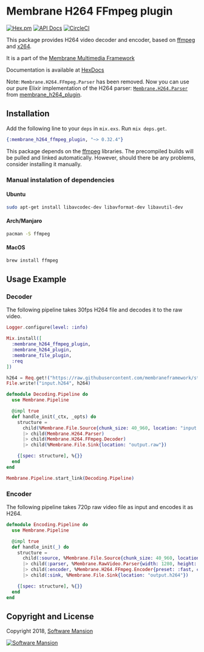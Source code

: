 # Membrane H264 FFmpeg plugin

[![Hex.pm](https://img.shields.io/hexpm/v/membrane_h264_ffmpeg_plugin.svg)](https://hex.pm/packages/membrane_h264_ffmpeg_plugin)
[![API Docs](https://img.shields.io/badge/api-docs-yellow.svg?style=flat)](https://hexdocs.pm/membrane_h264_ffmpeg_plugin/)
[![CircleCI](https://circleci.com/gh/membraneframework/membrane_h264_ffmpeg_plugin.svg?style=svg)](https://circleci.com/gh/membraneframework/membrane_h264_ffmpeg_plugin)

This package provides H264 video decoder and encoder, based on [ffmpeg](https://www.ffmpeg.org)
and [x264](https://www.videolan.org/developers/x264.html).

It is a part of the [Membrane Multimedia Framework](https://membraneframework.org)

Documentation is available at [HexDocs](https://hexdocs.pm/membrane_h264_ffmpeg_plugin/)

Note: `Membrane.H264.FFmpeg.Parser` has been removed. Now you can use our pure Elixir implementation of the H264 parser: [`Membrane.H264.Parser`](https://hexdocs.pm/membrane_h264_plugin/Membrane.H264.Parser.html) from [membrane_h264_plugin](https://github.com/membraneframework/membrane_h264_plugin).

## Installation

Add the following line to your `deps` in `mix.exs`. Run `mix deps.get`.

```elixir
{:membrane_h264_ffmpeg_plugin, "~> 0.32.4"}
```

This package depends on the [ffmpeg](https://www.ffmpeg.org) libraries. The precompiled builds will be pulled and linked automatically. However, should there be any problems, consider installing it manually.

### Manual instalation of dependencies
#### Ubuntu

```bash
sudo apt-get install libavcodec-dev libavformat-dev libavutil-dev
```

#### Arch/Manjaro

```bash
pacman -S ffmpeg
```

#### MacOS

```bash
brew install ffmpeg
```

## Usage Example

### Decoder

The following pipeline takes 30fps H264 file and decodes it to the raw video.

```elixir
Logger.configure(level: :info)

Mix.install([
  :membrane_h264_ffmpeg_plugin,
  :membrane_h264_plugin,
  :membrane_file_plugin,
  :req
])

h264 = Req.get!("https://raw.githubusercontent.com/membraneframework/static/gh-pages/samples/ffmpeg-testsrc.h264").body
File.write!("input.h264", h264)

defmodule Decoding.Pipeline do
  use Membrane.Pipeline

  @impl true
  def handle_init(_ctx, _opts) do
    structure =
      child(%Membrane.File.Source{chunk_size: 40_960, location: "input.h264"})
      |> child(Membrane.H264.Parser)
      |> child(Membrane.H264.FFmpeg.Decoder)
      |> child(%Membrane.File.Sink{location: "output.raw"})

    {[spec: structure], %{}}
  end
end

Membrane.Pipeline.start_link(Decoding.Pipeline)
```

### Encoder

The following pipeline takes 720p raw video file as input and encodes it as H264.

```elixir
defmodule Encoding.Pipeline do
  use Membrane.Pipeline

  @impl true
  def handle_init(_) do
    structure =
      child(:source, %Membrane.File.Source{chunk_size: 40_960, location: "input.raw"})
      |> child(:parser, %Membrane.RawVideo.Parser{width: 1280, height: 720, pixel_format: :I420})
      |> child(:encoder, %Membrane.H264.FFmpeg.Encoder{preset: :fast, crf: 30})
      |> child(:sink, %Membrane.File.Sink{location: "output.h264"})

    {[spec: structure], %{}}
  end
end
```

## Copyright and License

Copyright 2018, [Software Mansion](https://swmansion.com/?utm_source=git&utm_medium=readme&utm_campaign=membrane)

[![Software Mansion](https://logo.swmansion.com/logo?color=white&variant=desktop&width=200&tag=membrane-github)](https://swmansion.com/?utm_source=git&utm_medium=readme&utm_campaign=membrane)
